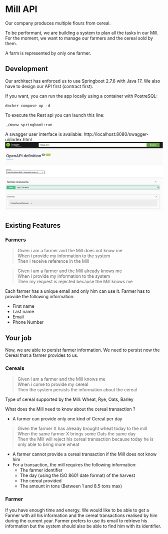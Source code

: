 # Mill API

Our company produces multiple flours from cereal.

To be performant, we are building a system to plan all the tasks in our Mill.
For the moment, we want to manage our farmers and the cereal sold by them.

A farm is represented by only one farmer.

## Development

Our architect has enforced us to use Springboot 2.7.6 with Java 17.
We also have to design our API first (contract first).

If you want, you can run the app locally using a container with PostreSQL:
```shell
docker compose up -d
```
To execute the Rest api you can launch this line:
```shell
./mvnw springboot:run
```

A swagger user interface is available: http://localhost:8080/swagger-ui/index.html
![img](./docs/swagger-ui.png)

## Existing Features

### Farmers

> Given i am a farmer and the Mill does not know me <br />
  When i provide my information to the system <br />
  Then i receive reference in the Mill 

> Given i am a farmer and the Mill already knows me <br />
  When i provide my information to the system <br />
  Then my request is rejected because the Mill knows me

Each farmer has a unique email and only him can use it.
Farmer has to provide the following information:
- First name
- Last name
- Email
- Phone Number

## Your job

Now, we are able to persist farmer information.
We need to persist now the Cereal that a farmer provides to us.

### Cereals
> Given i am a farmer and the Mill knows me <br />
  When i come to provide my cereal <br />
  Then the system persists the information about the cereal

Type of cereal supported by the Mill: Wheat, Rye, Oats, Barley

What does the Mill need to know about the cereal transaction ?
- A farmer can provide only one kind of Cereal per day
> Given the farmer X has already brought wheat today to the mill <br />
  When the same farmer X brings some Oats the same day <br />
  Then the Mill will reject his cereal transaction because today he is only able to bring more wheat
- A farmer cannot provide a cereal transaction if the Mill does not know him
- For a transaction, the mill requires the following information:
  - The farmer identifier 
  - The day (using the ISO 8601 date format) of the harvest
  - The cereal provided
  - The amount in tons (Between 1 and 8.5 tons max)

### Farmer

If you have enough time and energy.
We would like to be able to get a Farmer with all his information and the cereal transactions realised by him during the current year.
Farmer prefers to use its email to retrieve his information but the system should also be able to find him with its identifier.




